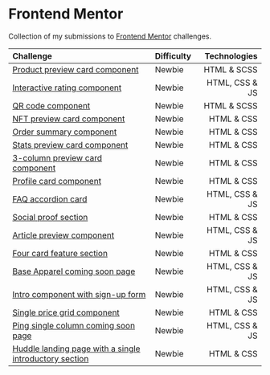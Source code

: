 # Frontend Mentor

Collection of my submissions to [Frontend Mentor](https://www.frontendmentor.io/home) challenges.

Challenge | Difficulty | Technologies
:-- | - | --:
[Product preview card component](/frontendmentor/product-preview-card-component-main/) | Newbie | HTML & SCSS
[Interactive rating component](/frontendmentor/interactive-rating-component-main/) | Newbie | HTML, CSS & JS
[QR code component](/frontendmentor/qr-code-component-main/) | Newbie | HTML & SCSS
[NFT preview card component](/frontendmentor/nft-preview-card-component-main/) | Newbie | HTML & CSS
[Order summary component](/frontendmentor/order-summary-component-main/) | Newbie | HTML & CSS
[Stats preview card component](/frontendmentor/stats-preview-card-component-main/) | Newbie | HTML & CSS
[3-column preview card component]([/frontendmentor/3-column-preview-card-component-main/](https://github.com/kisuquinho/frontend-mentor-challenges/tree/master/3-column-preview-card-component-main)) | Newbie | HTML & CSS
[Profile card component](/kisuquinho/frontend-mentor-challenges/profile-card-component-main/) | Newbie | HTML & CSS
[FAQ accordion card](/frontendmentor/faq-accordion-card-main/) | Newbie | HTML, CSS & JS
[Social proof section](/frontendmentor/social-proof-section-master/) | Newbie | HTML & CSS
[Article preview component](/frontendmentor/article-preview-component-master/) | Newbie | HTML, CSS & JS
[Four card feature section](/frontendmentor/four-card-feature-section-master/) | Newbie | HTML & CSS
[Base Apparel coming soon page](soon) | Newbie | HTML, CSS & JS
[Intro component with sign-up form](soon) | Newbie | HTML, CSS & JS
[Single price grid component](/frontendmentor/single-price-grid-component-master/) | Newbie | HTML & CSS
[Ping single column coming soon page](/frontendmentor/ping-coming-soon-page-master/) | Newbie | HTML, CSS & JS
[Huddle landing page with a single introductory section](/frontendmentor/huddle-landing-page-with-single-introductory-section-master/) | Newbie | HTML & CSS